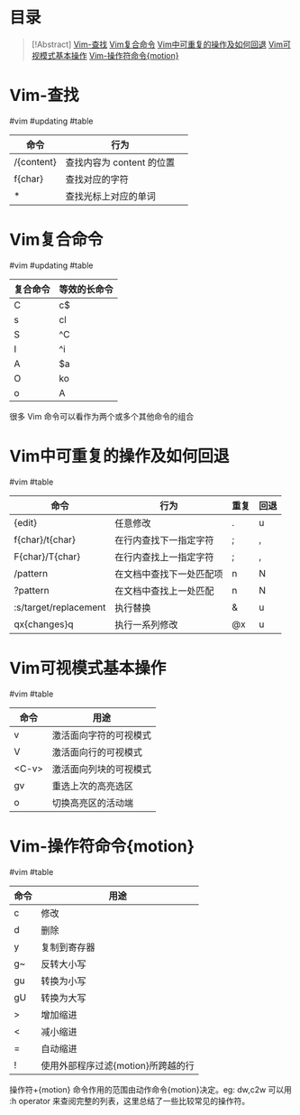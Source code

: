 # 目录

> [!Abstract]
> [Vim-查找](2-a-1%20(Vim%20操作).md#Vim-查找) 
> [Vim复合命令](2-a-1%20(Vim%20操作).md#Vim复合命令)
> [Vim中可重复的操作及如何回退](2-a-1%20(Vim%20操作).md#Vim中可重复的操作及如何回退)
> [Vim可视模式基本操作](2-a-1%20(Vim%20操作).md#Vim可视模式基本操作)
> [Vim-操作符命令{motion}](2-a-1%20(Vim%20操作).md#Vim-操作符命令{motion})

# Vim-查找
#vim #updating #table

| 命令         | 行为                |     |
| ---------- | ----------------- | --- |
| /{content} | 查找内容为 content 的位置 |     |
| f{char}    | 查找对应的字符           |     |
| *          | 查找光标上对应的单词        |     |
# Vim复合命令
#vim #updating #table

| 复合命令 | 等效的长命令 |
| ---- | ------ |
| C    | c$     |
| s    | cl     |
| S    | \^C    |
| I    | \^i    |
| A    | $a     |
| O    | ko     |
| o    | A      |

 很多 Vim 命令可以看作为两个或多个其他命令的组合

# Vim中可重复的操作及如何回退
#vim #table

| 命令                    | 行为           | 重复  | 回退  |
| --------------------- | ------------ | --- | --- |
| {edit}                | 任意修改         | .   | u   |
| f{char}/t{char}       | 在行内查找下一指定字符  | ;   | ,   |
| F{char}/T{char}       | 在行内查找上一指定字符  | ;   | ,   |
| /pattern              | 在文档中查找下一处匹配项 | n   | N   |
| ?pattern              | 在文档中查找上一处匹配  | n   | N   |
| :s/target/replacement | 执行替换         | &   | u   |
| qx{changes}q          | 执行一系列修改      | @x  | u   |

# Vim可视模式基本操作
#vim #table

| 命令     | 用途          |
| ------ | ----------- |
| v      | 激活面向字符的可视模式 |
| V      | 激活面向行的可视模式  |
| \<C-v> | 激活面向列块的可视模式 |
| gv     | 重选上次的高亮选区   |
| o      | 切换高亮区的活动端   |

# Vim-操作符命令{motion}
#vim #table

| 命令  | 用途                    |
| --- | --------------------- |
| c   | 修改                    |
| d   | 删除                    |
| y   | 复制到寄存器                |
| g~  | 反转大小写                 |
| gu  | 转换为小写                 |
| gU  | 转换为大写                 |
| >   | 增加缩进                  |
| <   | 减小缩进                  |
| =   | 自动缩进                  |
| !   | 使用外部程序过滤{motion}所跨越的行 |
操作符+{motion} 命令作用的范围由动作命令{motion}决定。eg: dw,c2w
可以用 :h operator 来查阅完整的列表，这里总结了一些比较常见的操作符。

